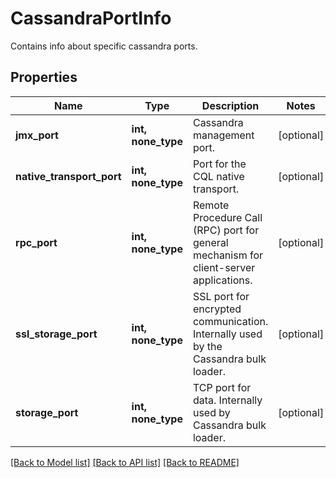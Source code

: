 # CassandraPortInfo

Contains info about specific cassandra ports.

## Properties
Name | Type | Description | Notes
------------ | ------------- | ------------- | -------------
**jmx_port** | **int, none_type** | Cassandra management port. | [optional] 
**native_transport_port** | **int, none_type** | Port for the CQL native transport. | [optional] 
**rpc_port** | **int, none_type** | Remote Procedure Call (RPC) port for general mechanism for client-server applications. | [optional] 
**ssl_storage_port** | **int, none_type** | SSL port for encrypted communication. Internally used by the Cassandra bulk loader. | [optional] 
**storage_port** | **int, none_type** | TCP port for data. Internally used by Cassandra bulk loader. | [optional] 

[[Back to Model list]](../README.md#documentation-for-models) [[Back to API list]](../README.md#documentation-for-api-endpoints) [[Back to README]](../README.md)


